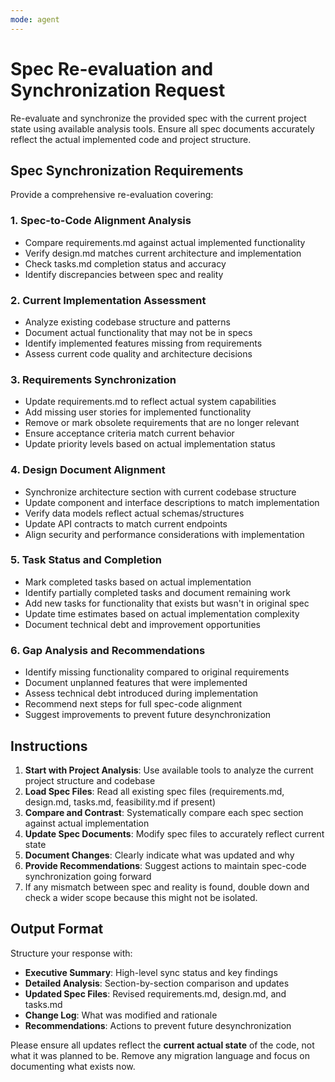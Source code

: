 ```yaml
---
mode: agent
---
```


# Spec Re-evaluation and Synchronization Request

Re-evaluate and synchronize the provided spec with the current project state using available analysis tools. Ensure all spec documents accurately reflect the actual implemented code and project structure.

## Spec Synchronization Requirements

Provide a comprehensive re-evaluation covering:

### 1. Spec-to-Code Alignment Analysis
- Compare requirements.md against actual implemented functionality
- Verify design.md matches current architecture and implementation
- Check tasks.md completion status and accuracy
- Identify discrepancies between spec and reality

### 2. Current Implementation Assessment
- Analyze existing codebase structure and patterns
- Document actual functionality that may not be in specs
- Identify implemented features missing from requirements
- Assess current code quality and architecture decisions

### 3. Requirements Synchronization
- Update requirements.md to reflect actual system capabilities
- Add missing user stories for implemented functionality
- Remove or mark obsolete requirements that are no longer relevant
- Ensure acceptance criteria match current behavior
- Update priority levels based on actual implementation status

### 4. Design Document Alignment
- Synchronize architecture section with current codebase structure
- Update component and interface descriptions to match implementation
- Verify data models reflect actual schemas/structures
- Update API contracts to match current endpoints
- Align security and performance considerations with implementation

### 5. Task Status and Completion
- Mark completed tasks based on actual implementation
- Identify partially completed tasks and document remaining work
- Add new tasks for functionality that exists but wasn't in original spec
- Update time estimates based on actual implementation complexity
- Document technical debt and improvement opportunities

### 6. Gap Analysis and Recommendations
- Identify missing functionality compared to original requirements
- Document unplanned features that were implemented
- Assess technical debt introduced during implementation
- Recommend next steps for full spec-code alignment
- Suggest improvements to prevent future desynchronization

## Instructions

1. **Start with Project Analysis**: Use available tools to analyze the current project structure and codebase
2. **Load Spec Files**: Read all existing spec files (requirements.md, design.md, tasks.md, feasibility.md if present)
3. **Compare and Contrast**: Systematically compare each spec section against actual implementation
4. **Update Spec Documents**: Modify spec files to accurately reflect current state
5. **Document Changes**: Clearly indicate what was updated and why
6. **Provide Recommendations**: Suggest actions to maintain spec-code synchronization going forward
7. If any mismatch between spec and reality is found, double down and check a wider scope because this might not be isolated.

## Output Format

Structure your response with:
- **Executive Summary**: High-level sync status and key findings
- **Detailed Analysis**: Section-by-section comparison and updates
- **Updated Spec Files**: Revised requirements.md, design.md, and tasks.md
- **Change Log**: What was modified and rationale
- **Recommendations**: Actions to prevent future desynchronization

Please ensure all updates reflect the **current actual state** of the code, not what it was planned to be. Remove any migration language and focus on documenting what exists now.
